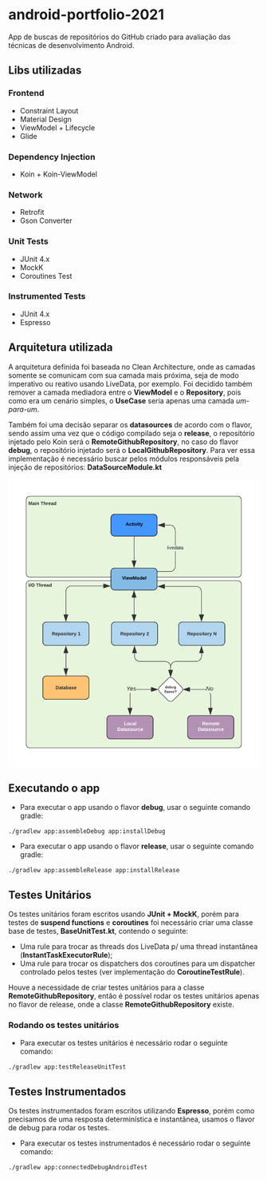 # android-portfolio-2021

App de buscas de repositórios do GitHub criado para avaliação das técnicas de desenvolvimento Android.



## Libs utilizadas

### Frontend

- Constraint Layout
- Material Design
- ViewModel + Lifecycle 
- Glide

### Dependency Injection

- Koin + Koin-ViewModel

### Network

- Retrofit
- Gson Converter

### Unit Tests

- JUnit 4.x
- MockK
- Coroutines Test

### Instrumented Tests

- JUnit 4.x
- Espresso



## Arquitetura utilizada

A arquitetura definida foi baseada no Clean Architecture, onde as camadas somente se comunicam com sua camada mais próxima, seja de modo imperativo ou reativo usando LiveData, por exemplo. Foi decidido também remover a camada mediadora entre o **ViewModel** e o **Repository**, pois como era um cenário simples, o **UseCase** seria apenas uma camada *um-para-um*.

Também foi uma decisão separar os **datasources** de acordo com o flavor, sendo assim uma vez que o código compilado seja o **release**, o repositório injetado pelo Koin será o **RemoteGithubRepository**, no caso do flavor **debug**, o repositório injetado será o **LocalGithubRepository**. Para ver essa implementação é necessário buscar pelos módulos responsáveis pela injeção de repositórios: **DataSourceModule.kt**

<img src="readme-files/arquitetura.png" alt="arquitetura" style="zoom: 67%;" />



## Executando o app

- Para executar o app usando o flavor **debug**, usar o seguinte comando gradle:

```shell
./gradlew app:assembleDebug app:installDebug
```

- Para executar o app usando o flavor **release**, usar o seguinte comando gradle:

```shell
./gradlew app:assembleRelease app:installRelease
```



## Testes Unitários

Os testes unitários foram escritos usando **JUnit + MockK**, porém para testes de **suspend functions** e **coroutines** foi necessário criar uma classe base de testes, **BaseUnitTest.kt**, contendo o seguinte:

- Uma rule para trocar as threads dos LiveData p/ uma thread instantânea (**InstantTaskExecutorRule**);
- Uma rule para trocar os dispatchers dos coroutines para um dispatcher controlado pelos testes (ver implementação do **CoroutineTestRule**). 

Houve a necessidade de criar testes unitários para a classe **RemoteGithubRepository**, então é possível rodar os testes unitários apenas no flavor de release, onde a classe **RemoteGithubRepository** existe.

### Rodando os testes unitários

- Para executar os testes unitários é necessário rodar o seguinte comando:

```sh
./gradlew app:testReleaseUnitTest
```



## Testes Instrumentados

Os testes instrumentados foram escritos utilizando **Espresso**, porém como precisamos de uma resposta determinística e instantânea, usamos o flavor de debug para rodar os testes.

- Para executar os testes instrumentados é necessário rodar o seguinte comando:

```shell
./gradlew app:connectedDebugAndroidTest
```

